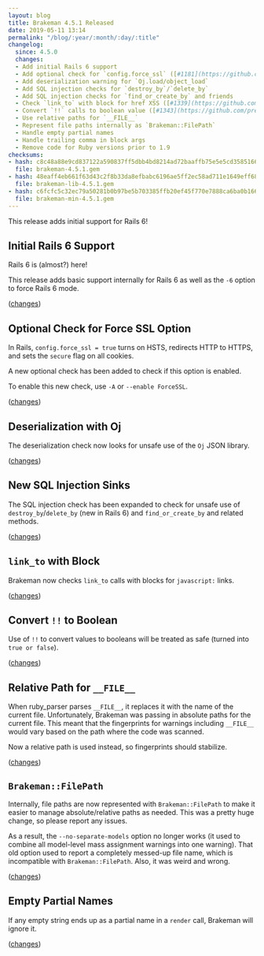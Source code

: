 ```yaml
---
layout: blog
title: Brakeman 4.5.1 Released
date: 2019-05-11 13:14
permalink: "/blog/:year/:month/:day/:title"
changelog:
  since: 4.5.0
  changes:
  - Add initial Rails 6 support
  - Add optional check for `config.force_ssl` ([#1181](https://github.com/presidentbeef/brakeman/issues/1181))
  - Add deserialization warning for `Oj.load/object_load`
  - Add SQL injection checks for `destroy_by`/`delete_by`
  - Add SQL injection checks for `find_or_create_by` and friends
  - Check `link_to` with block for href XSS ([#1339](https://github.com/presidentbeef/brakeman/issues/1339))
  - Convert `!!` calls to boolean value ([#1343](https://github.com/presidentbeef/brakeman/issues/1343))
  - Use relative paths for `__FILE__`
  - Represent file paths internally as `Brakeman::FilePath`
  - Handle empty partial names
  - Handle trailing comma in block args
  - Remove code for Ruby versions prior to 1.9
checksums:
- hash: c8c48a88e9cd837122a590837ff5dbb4bd8214ad72baaffb75e5e5cd3585166f
  file: brakeman-4.5.1.gem
- hash: 48eaff4eb661f63d43c2f8b33da8efbabc6196ae5ff2ec58ad711e1649eff686
  file: brakeman-lib-4.5.1.gem
- hash: c6fcfc5c32ec79a50281b0b97be5b703385ffb20ef45f770e7888ca6ba0b1666
  file: brakeman-min-4.5.1.gem
---
```



This release adds initial support for Rails 6!


## Initial Rails 6 Support

Rails 6 is (almost?) here!

This release adds basic support internally for Rails 6 as well as the `-6` option to force Rails 6 mode.

([changes](https://github.com/presidentbeef/brakeman/pull/1335))

## Optional Check for Force SSL Option

In Rails, `config.force_ssl = true` turns on HSTS, redirects HTTP to HTTPS, and sets the `secure` flag on all cookies.

A new optional check has been added to check if this option is enabled.

To enable this new check, use `-A` or `--enable ForceSSL`.

([changes](https://github.com/presidentbeef/brakeman/pull/1344))

## Deserialization with Oj

The deserialization check now looks for unsafe use of the `Oj` JSON library.

([changes](https://github.com/presidentbeef/brakeman/pull/1334))

## New SQL Injection Sinks

The SQL injection check has been expanded to check for unsafe use of `destroy_by`/`delete_by` (new in Rails 6) and `find_or_create_by` and related methods.

([changes](https://github.com/presidentbeef/brakeman/pull/1337))

## `link_to` with Block

Brakeman now checks `link_to` calls with blocks for `javascript:` links.

([changes](https://github.com/presidentbeef/brakeman/pull/1340))

## Convert `!!` to Boolean

Use of `!!` to convert values to booleans will be treated as safe (turned into `true or false`).

([changes](https://github.com/presidentbeef/brakeman/pull/1345))

## Relative Path for `__FILE__`

When ruby\_parser parses `__FILE__`, it replaces it with the name of the current file. Unfortunately, Brakeman was passing in absolute paths for the current file.
This meant that the fingerprints for warnings including `__FILE__` would vary based on the path where the code was scanned. 

Now a relative path is used instead, so fingerprints should stabilize.

([changes](https://github.com/presidentbeef/brakeman/pull/1347))

## `Brakeman::FilePath`

Internally, file paths are now represented with `Brakeman::FilePath` to make it easier to manage absolute/relative paths as needed. This was a pretty huge change, so please report any issues.

As a result, the `--no-separate-models` option no longer works (it used to combine all model-level mass assignment warnings into one warning).
That old option used to report a completely messed-up file name, which is incompatible with `Brakeman::FilePath`. Also, it was weird and wrong.

([changes](https://github.com/presidentbeef/brakeman/pull/1354))

## Empty Partial Names

If any empty string ends up as a partial name in a `render` call, Brakeman will ignore it.

([changes](https://github.com/presidentbeef/brakeman/pull/1352))

